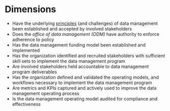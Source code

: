 # Dimensions

- Have the underlying [principles](https://principles.ekgf.org/principle/) (and challenges) 
  of data management been established and accepted by involved stakeholders
- Does the _office of data management (ODM)_ have authority to enforce adherence to policy
- Has the data management funding model been established and implemented
- Has the organization identified and recruited stakeholders with sufficient skill sets to
  implement the data management program
- Are involved stakeholders held accountable to data management program deliverables
- Has the organization defined and validated the operating models, and workflows necessary
  to implement the data management program
- Are metrics and KPIs captured and actively used to improve the data management operating process
- Is the data management operating model audited for compliance and effectiveness
